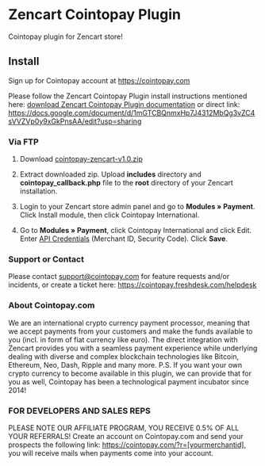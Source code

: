 # Zencart Cointopay Plugin

Cointopay plugin for Zencart store!


## Install

Sign up for Cointopay account at <https://cointopay.com>

Please follow the Zencart Cointopay Plugin install instructions mentioned here: <a href="https://docs.google.com/document/d/1mGTCBQnmxHp7J4312MbQg3vZC4sVVZVp0y9xGkPnsAA/edit?usp=sharing">download Zencart Cointopay Plugin documentation</a> or direct link: https://docs.google.com/document/d/1mGTCBQnmxHp7J4312MbQg3vZC4sVVZVp0y9xGkPnsAA/edit?usp=sharing


### Via FTP

1. Download [cointopay-zencart-v1.0.zip](https://github.com/Cointopay/Zencart/archive/refs/tags/cointopay-zencart-v1.0.zip)

2. Extract downloaded zip. Upload **includes** directory and **cointopay_callback.php** file to the **root** directory of your Zencart installation.

3. Login to your Zencart store admin panel and go to **Modules » Payment**. Click Install module, then click Cointopay International.

4. Go to **Modules » Payment**, click Cointopay International and click Edit. Enter [API Credentials](http://cointopay.com) (Merchant ID, Security Code). Click **Save**.


### Support or Contact
Please contact support@cointopay.com for feature requests and/or incidents, or create a ticket here: https://cointopay.freshdesk.com/helpdesk

### About Cointopay.com
We are an international crypto currency payment processor, meaning that we accept payments from your customers and make the funds available to you (incl. in form of fiat currency like euro). The direct integration with Zencart provides you with a seamless payment experience while underlying dealing with diverse and complex blockchain technologies like Bitcoin, Ethereum, Neo, Dash, Ripple and many more. P.S. If you want your own crypto currency to become available in this plugin, we can provide that for you as well, Cointopay has been a technological payment incubator since 2014!

### FOR DEVELOPERS AND SALES REPS
PLEASE NOTE OUR AFFILIATE PROGRAM, YOU RECEIVE 0.5% OF ALL YOUR REFERRALS!
Create an account on Cointopay.com and send your prospects the following link: https://cointopay.com/?r=[yourmerchantid], you will receive mails when payments come into your account.
